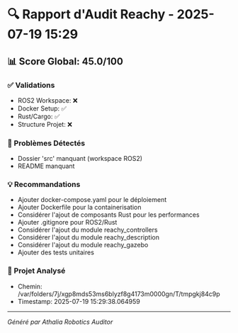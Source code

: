
# 🔍 Rapport d'Audit Reachy - 2025-07-19 15:29

## 📊 Score Global: 45.0/100

### ✅ Validations
- ROS2 Workspace: ❌
- Docker Setup: ✅
- Rust/Cargo: ✅
- Structure Projet: ❌

### 🚨 Problèmes Détectés
- Dossier 'src' manquant (workspace ROS2)
- README manquant

### 💡 Recommandations
- Ajouter docker-compose.yaml pour le déploiement
- Ajouter Dockerfile pour la containerisation
- Considérer l'ajout de composants Rust pour les performances
- Ajouter .gitignore pour ROS2/Rust
- Considérer l'ajout du module reachy_controllers
- Considérer l'ajout du module reachy_description
- Considérer l'ajout du module reachy_gazebo
- Ajouter des tests unitaires

### 📁 Projet Analysé
- Chemin: /var/folders/7j/xgp8mds53ms6blyzf8g4173m0000gn/T/tmpgkj84c9p
- Timestamp: 2025-07-19 15:29:38.064959

---
*Généré par Athalia Robotics Auditor*
